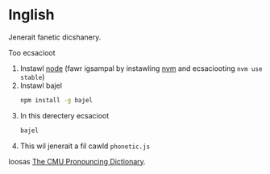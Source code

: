 # Inglish

Jenerait fanetic dicshanery.

Too ecsacioot

1. Instawl [node][1] (fawr igsampal by instawling [nvm][2] and ecsaciooting `nvm use stable`)
1. Instawl bajel
   ```sh
   npm install -g bajel
   ```
2. In this derectery ecsacioot
   ```sh
   bajel
   ```
3. This wil jenerait a fil cawld `phonetic.js`

Ioosas [The CMU Pronouncing Dictionary][3].


[1]: https://nodejs.org/en/
[2]: https://github.com/nvm-sh/nvm
[3]: http://www.speech.cs.cmu.edu/cgi-bin/cmudict
